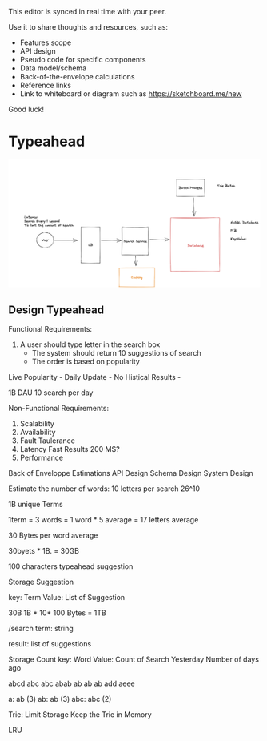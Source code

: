 This editor is synced in real time with your peer.

Use it to share thoughts and resources, such as:
- Features scope
- API design
- Pseudo code for specific components
- Data model/schema
- Back-of-the-envelope calculations
- Reference links
- Link to whiteboard or diagram such as https://sketchboard.me/new

Good luck!



# Typeahead

![Search Autocomplete](Untitled14.png)

## Design Typeahead

Functional Requirements:

1. A user should type letter in the search box
   - The system should return 10 suggestions of search
   - The order is based on popularity

Live Popularity - Daily Update -
No Histical Results - 


1B DAU
10 search per day

Non-Functional Requirements:

1. Scalability
2. Availability
3. Fault Taulerance
4. Latency Fast Results 200 MS?
5. Performance 


Back of Enveloppe Estimations
API Design
Schema Design
System Design


Estimate the number of words:
10 letters per search
26^10

1B unique Terms

1term = 3 words = 1 word * 5 average = 17 letters average

30 Bytes per word average

30byets * 1B. = 30GB

100 characters typeahead suggestion


Storage Suggestion

key: Term
Value: List of Suggestion

30B
1B * 10* 100 Bytes = 1TB


/search
term: string

result:
list of suggestions



Storage Count
key: Word
Value: Count of Search Yesterday
Number of days ago


abcd
abc
abc
abab
ab
ab
ab
add
aeee


a: ab (3)
ab: ab (3)
abc: abc (2)


Trie: Limit Storage
Keep the Trie in Memory


LRU 

